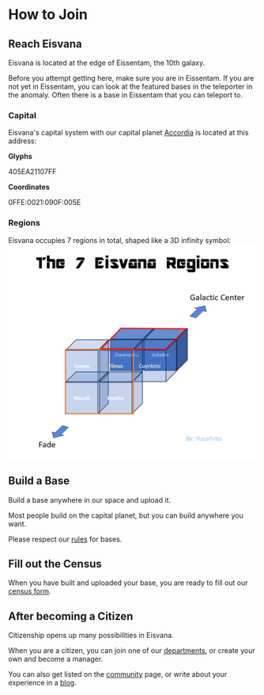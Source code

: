 <script setup lang="ts">
import Youtube from '../components/YouTube.vue';
</script>

# How to Join

## Reach Eisvana

Eisvana is located at the edge of Eissentam, the 10th galaxy.

Before you attempt getting here, make sure you are in Eissentam. If you are not yet in Eissentam, you can look at the featured bases in the teleporter in the anomaly. Often there is a base in Eissentam that you can teleport to.

<Youtube src="https://youtube.com/embed/bwMEYm6ZnuE" />

### Capital

Eisvana's capital system with our capital planet [Accordia](https://nomanssky.fandom.com/wiki/Accordia) is located at this address:

**Glyphs**

<span class="glyphs">405EA21107FF</span>

**Coordinates**

0FFE:0021:090F:005E

### Regions

Eisvana occupies 7 regions in total, shaped like a 3D infinity symbol:
![3D representation of Eisvana's regions](/images/eisvanaregions.png)

<!--@include: ../parts/regionTable.md-->

## Build a Base

Build a base anywhere in our space and upload it.

Most people build on the capital planet, but you can build anywhere you want.

Please respect our [rules](./rules) for bases.

## Fill out the Census

When you have built and uploaded your base, you are ready to fill out our [census form](https://census.eisvana.com/form.html).

## After becoming a Citizen

Citizenship opens up many possibilities in Eisvana.

When you are a citizen, you can join one of our [departments](./departments), or create your own and become a manager.

You can also get listed on the [community](./community/) page, or write about your experience in a [blog](/blog/create).

